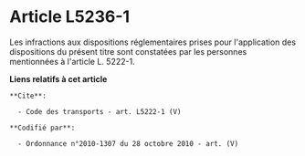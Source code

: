# Article L5236-1

Les infractions aux dispositions réglementaires prises pour l'application des dispositions du présent titre sont constatées
par les personnes mentionnées à l'article L. 5222-1.

**Liens relatifs à cet article**

	**Cite**:

	  - Code des transports - art. L5222-1 (V)

	**Codifié par**:

	  - Ordonnance n°2010-1307 du 28 octobre 2010 - art. (V)
